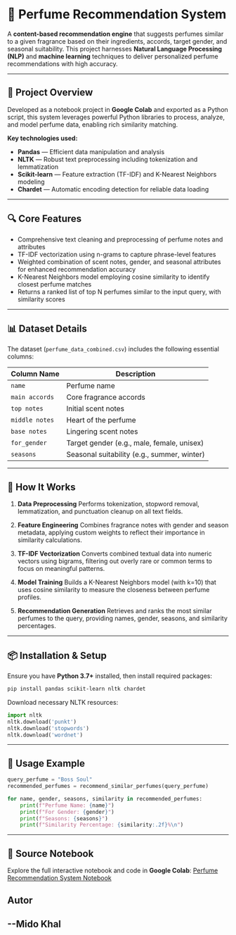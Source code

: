 

# 🧴 Perfume Recommendation System

A **content-based recommendation engine** that suggests perfumes similar to a given fragrance based on their ingredients, accords, target gender, and seasonal suitability. This project harnesses **Natural Language Processing (NLP)** and **machine learning** techniques to deliver personalized perfume recommendations with high accuracy.

---

## 📂 Project Overview

Developed as a notebook project in **Google Colab** and exported as a Python script, this system leverages powerful Python libraries to process, analyze, and model perfume data, enabling rich similarity matching.

**Key technologies used:**

* **Pandas** — Efficient data manipulation and analysis
* **NLTK** — Robust text preprocessing including tokenization and lemmatization
* **Scikit-learn** — Feature extraction (TF-IDF) and K-Nearest Neighbors modeling
* **Chardet** — Automatic encoding detection for reliable data loading

---

## 🔍 Core Features

* Comprehensive text cleaning and preprocessing of perfume notes and attributes
* TF-IDF vectorization using n-grams to capture phrase-level features
* Weighted combination of scent notes, gender, and seasonal attributes for enhanced recommendation accuracy
* K-Nearest Neighbors model employing cosine similarity to identify closest perfume matches
* Returns a ranked list of top N perfumes similar to the input query, with similarity scores

---

## 📊 Dataset Details

The dataset (`perfume_data_combined.csv`) includes the following essential columns:

| Column Name    | Description                                 |
| -------------- | ------------------------------------------- |
| `name`         | Perfume name                                |
| `main accords` | Core fragrance accords                      |
| `top notes`    | Initial scent notes                         |
| `middle notes` | Heart of the perfume                        |
| `base notes`   | Lingering scent notes                       |
| `for_gender`   | Target gender (e.g., male, female, unisex)  |
| `seasons`      | Seasonal suitability (e.g., summer, winter) |

---

## 🧠 How It Works

1. **Data Preprocessing**
   Performs tokenization, stopword removal, lemmatization, and punctuation cleanup on all text fields.

2. **Feature Engineering**
   Combines fragrance notes with gender and season metadata, applying custom weights to reflect their importance in similarity calculations.

3. **TF-IDF Vectorization**
   Converts combined textual data into numeric vectors using bigrams, filtering out overly rare or common terms to focus on meaningful patterns.

4. **Model Training**
   Builds a K-Nearest Neighbors model (with k=10) that uses cosine similarity to measure the closeness between perfume profiles.

5. **Recommendation Generation**
   Retrieves and ranks the most similar perfumes to the query, providing names, gender, seasons, and similarity percentages.

---

## 📦 Installation & Setup

Ensure you have **Python 3.7+** installed, then install required packages:

```bash
pip install pandas scikit-learn nltk chardet
```

Download necessary NLTK resources:

```python
import nltk
nltk.download('punkt')
nltk.download('stopwords')
nltk.download('wordnet')
```

---

## 🚀 Usage Example

```python
query_perfume = "Boss Soul"
recommended_perfumes = recommend_similar_perfumes(query_perfume)

for name, gender, seasons, similarity in recommended_perfumes:
    print(f"Perfume Name: {name}")
    print(f"For Gender: {gender}")
    print(f"Seasons: {seasons}")
    print(f"Similarity Percentage: {similarity:.2f}%\n")
```

---

## 📎 Source Notebook

Explore the full interactive notebook and code in **Google Colab**:
[Perfume Recommendation System Notebook](https://colab.research.google.com/drive/1BBBK4O96ry74ZkB9lB-Sty09oC5bEjko)
## Autor
--Mido Khal
---


